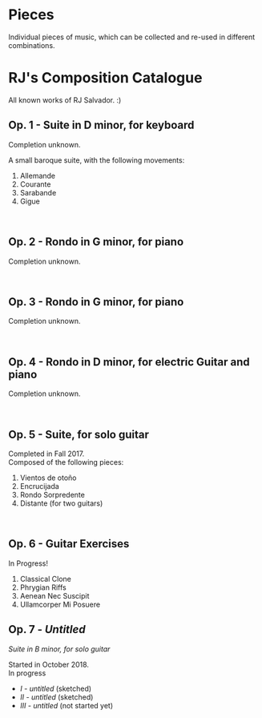 # Pieces

Individual pieces of music, which can be collected and re-used in different combinations.

# RJ's Composition Catalogue

All known works of RJ Salvador. :)


## Op. 1 - Suite in D minor, for keyboard

Completion unknown.

A small baroque suite, with the following movements:

1. Allemande
1. Courante
1. Sarabande
1. Gigue

&nbsp;

## Op. 2 - Rondo in G minor, for piano

Completion unknown.

&nbsp;

## Op. 3 - Rondo in G minor, for piano

Completion unknown.

&nbsp;

## Op. 4 - Rondo in D minor, for electric Guitar and piano

Completion unknown.

&nbsp;

## Op. 5 - Suite, for solo guitar

Completed in Fall 2017.  
Composed of the following pieces:

1. Vientos de otoño
1. Encrucijada
1. Rondo Sorpredente
1. Distante (for two guitars)

&nbsp;

## Op. 6 - Guitar Exercises

In Progress!

1. Classical Clone
1. Phrygian Riffs
1. Aenean Nec Suscipit
1. Ullamcorper Mi Posuere

## Op. 7 - _Untitled_

_Suite in B minor, for solo guitar_

Started in October 2018.  
In progress

+ _I - untitled_ (sketched)
+ _II - untitled_ (sketched)
+ _III - untitled_ (not started yet)

&nbsp;
